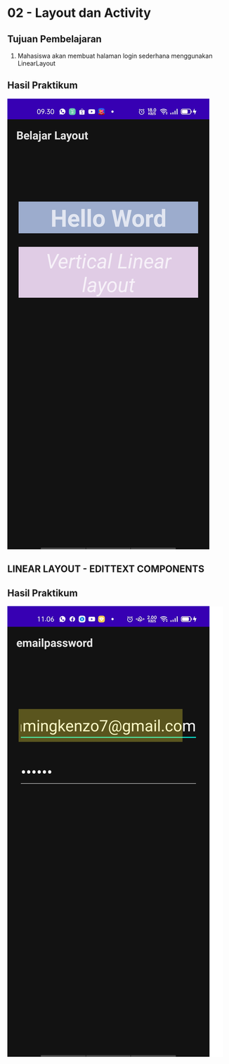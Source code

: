 # 02 - Layout dan Activity

## Tujuan Pembelajaran

1. Mahasiswa akan membuat halaman login sederhana menggunakan LinearLayout


## Hasil Praktikum

![Screenshot Linear Layout](img/linearlayout.png)

## LINEAR LAYOUT - EDITTEXT COMPONENTS
## Hasil Praktikum
![Screenshot Linear Layout](img/emailpassword.png)